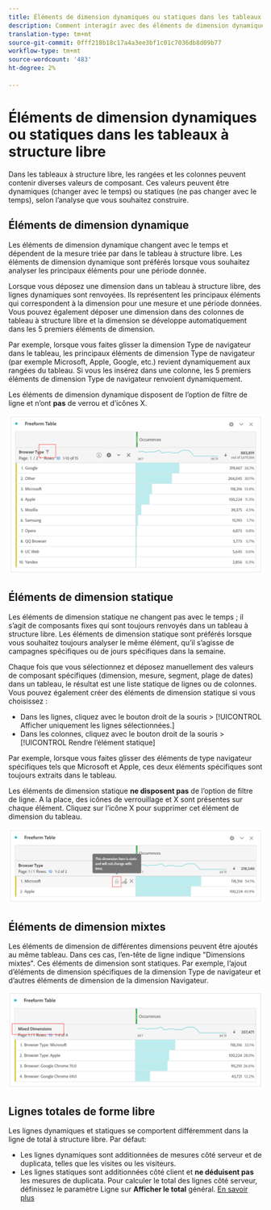 ```yaml
---
title: Éléments de dimension dynamiques ou statiques dans les tableaux à structure libre
description: Comment interagir avec des éléments de dimension dynamiques et statiques dans des tableaux.
translation-type: tm+mt
source-git-commit: 0fff218b18c17a4a3ee3bf1c01c7036db8d09b77
workflow-type: tm+mt
source-wordcount: '483'
ht-degree: 2%

---
```



# Éléments de dimension dynamiques ou statiques dans les tableaux à structure libre

Dans les tableaux à structure libre, les rangées et les colonnes peuvent contenir diverses valeurs de composant. Ces valeurs peuvent être dynamiques (changer avec le temps) ou statiques (ne pas changer avec le temps), selon l’analyse que vous souhaitez construire.

## Éléments de dimension dynamique

Les éléments de dimension dynamique changent avec le temps et dépendent de la mesure triée par dans le tableau à structure libre. Les éléments de dimension dynamique sont préférés lorsque vous souhaitez analyser les principaux éléments pour une période donnée.

Lorsque vous déposez une dimension dans un tableau à structure libre, des lignes dynamiques sont renvoyées. Ils représentent les principaux éléments qui correspondent à la dimension pour une mesure et une période données. Vous pouvez également déposer une dimension dans des colonnes de tableau à structure libre et la dimension se développe automatiquement dans les 5 premiers éléments de dimension.

Par exemple, lorsque vous faites glisser la dimension Type de navigateur dans le tableau, les principaux éléments de dimension Type de navigateur (par exemple Microsoft, Apple, Google, etc.) revient dynamiquement aux rangées du tableau. Si vous les insérez dans une colonne, les 5 premiers éléments de dimension Type de navigateur renvoient dynamiquement.

Les éléments de dimension dynamique disposent de l’option de filtre de ligne et n’ont **pas** de verrou et d’icônes X.

![](assets/dynamic-items.png)

## Éléments de dimension statique

Les éléments de dimension statique ne changent pas avec le temps ; il s’agit de composants fixes qui sont toujours renvoyés dans un tableau à structure libre. Les éléments de dimension statique sont préférés lorsque vous souhaitez toujours analyser le même élément, qu’il s’agisse de campagnes spécifiques ou de jours spécifiques dans la semaine.

Chaque fois que vous sélectionnez et déposez manuellement des valeurs de composant spécifiques (dimension, mesure, segment, plage de dates) dans un tableau, le résultat est une liste statique de lignes ou de colonnes. Vous pouvez également créer des éléments de dimension statique si vous choisissez :

* Dans les lignes, cliquez avec le bouton droit de la souris > [!UICONTROL Afficher uniquement les lignes sélectionnées.]
* Dans les colonnes, cliquez avec le bouton droit de la souris > [!UICONTROL Rendre l’élément statique]

Par exemple, lorsque vous faites glisser des éléments de type navigateur spécifiques tels que Microsoft et Apple, ces deux éléments spécifiques sont toujours extraits dans le tableau.

Les éléments de dimension statique **ne disposent pas** de l’option de filtre de ligne. A la place, des icônes de verrouillage et X sont présentes sur chaque élément. Cliquez sur l’icône X pour supprimer cet élément de dimension du tableau.

![](assets/static-items.png)

## Éléments de dimension mixtes

Les éléments de dimension de différentes dimensions peuvent être ajoutés au même tableau. Dans ces cas, l’en-tête de ligne indique &quot;Dimensions mixtes&quot;. Ces éléments de dimension sont statiques. Par exemple, l’ajout d’éléments de dimension spécifiques de la dimension Type de navigateur et d’autres éléments de dimension de la dimension Navigateur.

![](assets/mixed-dimensions.png)

## Lignes totales de forme libre

Les lignes dynamiques et statiques se comportent différemment dans la ligne de total à structure libre. Par défaut:

* Les lignes dynamiques sont additionnées de mesures côté serveur et de duplicata, telles que les visites ou les visiteurs.
* Les lignes statiques sont additionnées côté client et **ne déduisent pas** les mesures de duplicata. Pour calculer le total des lignes côté serveur, définissez le paramètre Ligne sur **Afficher le total** général. [En savoir plus](https://docs.adobe.com/content/help/fr-FR/analytics/analyze/analysis-workspace/build-workspace-project/workspace-totals.html)
